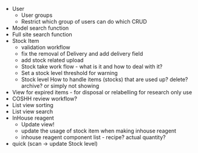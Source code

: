 - User
  - User groups
  - Restrict which group of users can do which CRUD
- Model search function
- Full site search function
- Stock Item 
    - validation workflow
    - fix the removal of Delivery and add delivery field
    - add stock related upload
    - Stock take work flow - what is it and how to deal with it?
    - Set a stock level threshold for warning
    - Stock level How to handle items (stocks) that are used up? delete? archive? or simply not showing    
- View for expired items - for disposal or relabelling for research only use
- COSHH review workflow?
- List view sorting
- List view search
- InHouse reagent
  - Update view!
  - update the usage of stock item when making inhouse reagent
  - inhouse reagent component list - recipe? actual quantity?
- quick (scan -> update Stock level)